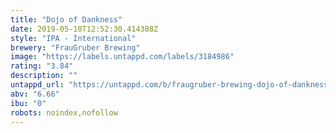 ```yaml
---
title: "Dojo of Dankness"
date: 2019-05-10T12:52:30.414388Z
style: "IPA - International"
brewery: "FrauGruber Brewing"
image: "https://labels.untappd.com/labels/3184986"
rating: "3.84"
description: ""
untappd_url: "https://untappd.com/b/fraugruber-brewing-dojo-of-dankness/3184986"
abv: "6.66"
ibu: "0"
robots: noindex,nofollow
---
```

